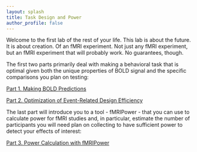 ```yaml
---
layout: splash
title: Task Design and Power
author_profile: false
---
```


Welcome to the first lab of the rest of your life. This lab is about the future. It is about creation. Of an fMRI experiment. Not just any fMRI experiment, but an fMRI experiment that will probably work. No guarantees, though.

The first two parts primarily deal with making a behavioral task that is optimal given both the unique properties of BOLD signal and the specific comparisons you plan on testing:

[Part 1. Making BOLD Predictions](/resources/teaching/task-design-and-power/PlotPredictor)

[Part 2. Optimization of Event-Related Design Efficiency](http://www.bobspunt.com/easy-optimize-x/)

The last part will introduce you to a tool - fMRIPower - that you can use to calculate power for fMRI studies and, in particular, estimate the number of participants you will need plan on collecting to have sufficient power to detect your effects of interest:

[Part 3. Power Calculation with fMRIPower](/resources/teaching/task-design-and-power/Power)
